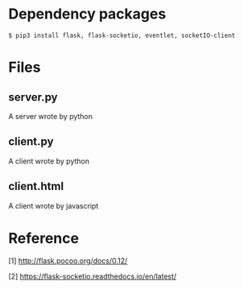 # Dependency packages

	$ pip3 install flask, flask-socketio, eventlet, socketIO-client

# Files

## server.py

A server wrote by python

## client.py

A client wrote by python

## client.html

A client wrote by javascript

# Reference

[1] http://flask.pocoo.org/docs/0.12/

[2] https://flask-socketio.readthedocs.io/en/latest/
